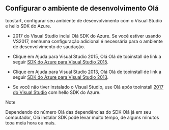 ## <a name="setupdevenv"></a>Configurar o ambiente de desenvolvimento Olá
toostart, configurar seu ambiente de desenvolvimento com o Visual Studio e hello SDK do Azure.

* 2017 do Visual Studio inclui Olá SDK do Azure. Se você estiver usando VS2017, nenhuma configuração adicional é necessária para o ambiente de desenvolvimento de saudação.
* Clique em Ajuda para Visual Studio 2015, Olá Olá de tooinstall de link a seguir [SDK do Azure para Visual Studio 2015](http://go.microsoft.com/fwlink/?linkid=518003).
* Clique em Ajuda para Visual Studio 2013, Olá Olá de tooinstall de link a seguir [SDK do Azure para Visual Studio 2013](http://go.microsoft.com/fwlink/?LinkID=324322).

* Se você não tiver instalado o Visual Studio, use Olá após tooinstall [2017 do Visual Studio](https://www.visualstudio.com/) com hello SDK do Azure.

> [!NOTE]
> Dependendo do número Olá das dependências do SDK Olá já em seu computador, Olá instalar SDK pode levar muito tempo, de alguns minutos tooa meia hora ou mais.
>
>
